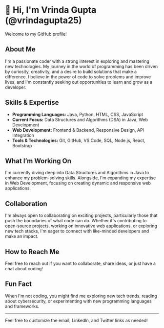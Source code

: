 

# 👋 Hi, I'm Vrinda Gupta (@vrindagupta25)

Welcome to my GitHub profile!

## About Me

I'm a passionate coder with a strong interest in exploring and mastering new technologies. My journey in the world of programming has been driven by curiosity, creativity, and a desire to build solutions that make a difference. I believe in the power of code to solve problems and improve lives, and I'm constantly seeking out opportunities to learn and grow as a developer.

## Skills & Expertise

- **Programming Languages:** Java, Python, HTML, CSS, JavaScript
- **Current Focus:** Data Structures and Algorithms (DSA) in Java, Web Development
- **Web Development:** Frontend & Backend, Responsive Design, API Integration
- **Tools & Technologies:** Git, GitHub, VS Code, SQL, Node.js, React, Bootstrap

## What I’m Working On

I'm currently diving deep into Data Structures and Algorithms in Java to enhance my problem-solving skills. Alongside, I'm expanding my expertise in Web Development, focusing on creating dynamic and responsive web applications.

## Collaboration

I'm always open to collaborating on exciting projects, particularly those that push the boundaries of what code can do. Whether it's contributing to open-source projects, working on innovative web applications, or exploring new tech stacks, I'm eager to connect with like-minded developers and make an impact.

## How to Reach Me

Feel free to reach out if you want to collaborate, share ideas, or just have a chat about coding!


## Fun Fact

When I'm not coding, you might find me exploring new tech trends, reading about cybersecurity, or experimenting with new programming languages and frameworks.

---

Feel free to customize the email, LinkedIn, and Twitter links as needed!

<!---
vrindagupta25/vrindagupta25 is a ✨ special ✨ repository because its `README.md` (this file) appears on your GitHub profile.
You can click the Preview link to take a look at your changes.
--->
